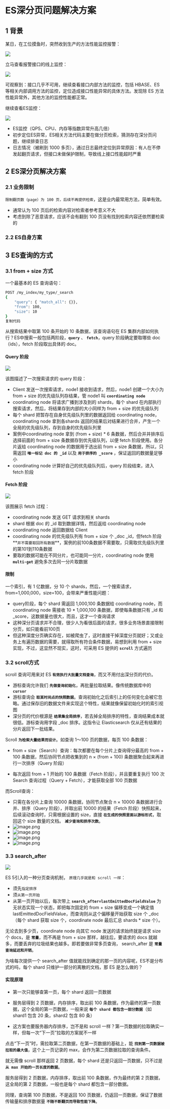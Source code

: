 # ES深分页问题解决方案

## 1 背景

某日，在工位摸鱼时，突然收到生产的方法性能监控报警：

![](https://img-blog.csdnimg.cn/c66bce951fb54645aaad7d48fbcf0c75.png)

立马查看报警接口的线上监控：

![](https://img-blog.csdnimg.cn/2156a7d02c1c4dea90900198dec41565.png)

可观察到：接口几乎不可用，继续查看接口内部方法的监控，包括 HBASE、ES 等相关内部调用方法的监控，定位造成接口性能异常的具体方法。发现除 ES 方法性能异常外，其他方法的监控性能都正常。

继续查看ES监控：

![](https://img-blog.csdnimg.cn/9ba1825d62ce4835b04731c1ab0e759a.png)

- ES监控（QPS、CPU、内存等指数异常升高几倍）
- 初步定位ES异常，ES相关方法代码主要在做分页检索，猜测存在深分页问题，继续排查日志
- 日志情况（被刷到 1000 多页），通过日志最终定位到异常原因：有人在不停发起翻页请求，但接口未做保护限制，导致线上接口性能超时严重

## 2 ES深分页解决方案

### 2.1 业务限制

`限制翻页数（page）为 100 页，后续不再提供检索`，这是业内最常用方法，简单有效。

- 通常认为 100 页后的检索内容对检索者参考意义不大
- 考虑到除了恶意请求，应该不会有翻到 100 页没有找到检索内容还依然要检索的

### 2.2 ES自身方案

## 3 ES查询的方式

### 3.1 from + size **方式**

一个最基本的 ES 查询语句：

```bash
POST /my_index/my_type/_search
{
    "query": { "match_all": {}},
    "from": 100,
    "size": 10
}
复制代码
```

从搜索结果中取第 100 条开始的 10 条数据，该查询语句在 ES 集群内部如何执行？ES中搜索一般包括两阶段，**`query`** 、 **`fetch`**，query 阶段确定要取哪些 doc（ids），fetch 阶段取出具体的 doc。

#### Query 阶段

![](https://p1-juejin.byteimg.com/tos-cn-i-k3u1fbpfcp/d8c5f050e6234d519afb758a5abd1fc0~tplv-k3u1fbpfcp-zoom-in-crop-mark:4536:0:0:0.image?)

该图描述了一次搜索请求的 query 阶段：

- Client 发送一次搜索请求，node1 接收到请求，然后，node1 创建一个大小为 from + size 的优先级队列存结果，管 node1 叫 **`coordinating node`**
- coordinating node 将请求广播到涉及到的 shards，每个 shard 在内部执行搜索请求，然后，将结果存到内部的大小同样为 from + size 的优先级队列
- 每个 shard 把暂存在自身优先级队列里的数据返回给 coordinating node，coordinating node 拿到各shards 返回的结果后对结果进行合并，产生一个全局的优先级队列，存到自身的优先级队列里
- 案例中coordinating node 拿到 (from + size) * 6 条数据，然后合并并排序后选择前面的 from + size 条数据存到优先级队列，以便 fetch 阶段使用。各分片返给 coordinating node 的数据用于选出前 from + size 条数据，所以，只需返回 **`唯一标记 doc 的 _id`** 以及 **`用于排序的 _score`** ，保证返回的数据量足够小
- coordinating node 计算好自己的优先级队列后，query 阶段结束，进入 fetch 阶段

#### Fetch 阶段

![](https://p6-juejin.byteimg.com/tos-cn-i-k3u1fbpfcp/dbee348f904a4291a9887fc4a851385a~tplv-k3u1fbpfcp-zoom-in-crop-mark:4536:0:0:0.image?)

该图展示 fetch 过程：

- coordinating node 发送 GET 请求到相关 shards
- shard 根据 doc 的 _id 取到数据详情，然后返给 coordinating node
- coordinating node 返回数据给 Client
- coordinating node 的优先级队列有 from + size 个 _doc _id，但fetch 阶段**`并不需要取回所有数据`**，案例的前100条数据不需要取，只需取优先级队列里的第101到110条数据
- 要取的数据可能在不同分片，也可能同一分片，coordinating node 使用 **`multi-get`** 避免多次去同一分片取数据

#### 限制

一个索引，有 1 亿数据，分 10 个 shards，然后，一个搜索请求，from=1,000,000，size=100，会带来严重性能问题：

- query阶段，每个 shard 需返回 1,000,100 条数据给 coordinating node，而 coordinating node 需接收 10 * 1,000,100 条数据，即使每条数据只有 _id 和 _score，这数据量也很大，而且，这才一个查询请求
- 这种深分页请求并不合理，很少人为看很后面的请求，很多业务场景直接限制分页，如只能看前100页
- 但这种深度分页确实存在，如被爬虫了，这时直接干掉深度分页就好；又或业务上有遍历数据的需要，就得取所有符合条件数据，易想到利用 from + size 实现，不过，这显然不现实，这时，可采用 ES 提供的 **`scroll`** 方式遍历

### 3.2 scroll方式

scroll 查询可用来对 ES **`有效执行大批量文档查询`**，而又不用付出深分页的代价。

- 游标查询允许我们 **`先做查询初始化`**，再批量拉取结果。像传统数据库中的 **`cursor`**
- 游标查询会 **`取某时间点的快照数据`**。查询初始化之后索引上的任何变化会被它忽略。通过保存旧的数据文件来实现这个特性，结果就像保留初始化时的索引视图
- 深分页的代价根源是 **`结果集全局排序`**，若去掉全局排序的特性，查询结果成本就很低。游标查询用字段 _doc 排序。这指令让 Elasticsearch 仅从还有结果的分片返回下一批结果。



Scroll **`为检索大量结果而设计`**。如查询 1～100 页的数据，每页 100 条数据：

-  from + size（Search）查询：每次都要在每个分片上查询得分最高的 from + 100 条数据，然后协同节点把收集到的 n × (from + 100) 条数据聚合起来再进行一次排序（Query 阶段）

-  每次返回 from + 1 开始的 100 条数据（Fetch 阶段），并且要重复执行 100 次 Search 查询过程（Query + Fetch），才能获取全部 100 页数据

而Scroll查询：

  - 只需在各分片上查询 10000 条数据，协同节点聚合 n × 10000 条数据进行合并、排序（Query 阶段），并取出前 10000 的结果（Fetch 阶段）快照起来，后续滚动查询时，只需根据设置的 size，直接 **`在生成的快照里面以游标形式`**，取回这个 size 数量的文档。 **`减少查询和排序次数`**。
  - ![image.png](https://p3-juejin.byteimg.com/tos-cn-i-k3u1fbpfcp/966eb4992c1e4150b8578e750422f87c~tplv-k3u1fbpfcp-zoom-in-crop-mark:4536:0:0:0.image?)
  - ![image.png](https://p6-juejin.byteimg.com/tos-cn-i-k3u1fbpfcp/56424206032e4f5191757f993c562c79~tplv-k3u1fbpfcp-zoom-in-crop-mark:4536:0:0:0.image?)
  - ![image.png](https://p6-juejin.byteimg.com/tos-cn-i-k3u1fbpfcp/4ef5e38bfa404b2bad326c64354b4692~tplv-k3u1fbpfcp-zoom-in-crop-mark:4536:0:0:0.image?)
  - ![image.png](https://p9-juejin.byteimg.com/tos-cn-i-k3u1fbpfcp/3ae647fb20884c75a672bb10063f5cf8~tplv-k3u1fbpfcp-zoom-in-crop-mark:4536:0:0:0.image?)

### 3.3 search_after

![](https://p9-juejin.byteimg.com/tos-cn-i-k3u1fbpfcp/173c719c461449e084b9a3e4d9b38c0e~tplv-k3u1fbpfcp-zoom-in-crop-mark:4536:0:0:0.image?)

ES 5引入的一种分页查询机制， `原理几乎就是和 scroll 一样`：

- 须先`指定排序`
- 须`从第一页开始`
- 从第一页开始以后，每次带上 **`search_after=lastEmittedDocFieldValue`** 为无状态实现一个状态，即把每次固定的 from + size 偏移变成一个确定值 lastEmittedDocFieldValue，而查询则从这个偏移量开始获取 size 个 _doc（每个 shard 获取 size 个，coordinate node 最后汇总 shards * size 个）。

无论去到多少页，coordinate node 向其它 node 发送的请求始终就是请求 size 个 docs，是 **`常量`**，而不再是 from + size 那样，越往后，要请求的 docs 就越多，而要丢弃的垃圾结果也越多。即若要做非常多页查询， search_after 是 **`常量查询延迟和开销`**。

为啥每次提供一个 search_after 值就能找到确定的那一页的内容呢，ES不是分布式的吗，每个 shard 只维护一部分的离散的文档，那 ES 是怎么做的？

#### 实现原理

- 第一次只能够查第一页，每个 shard 返回一页数据

- 服务层得到 2 页数据，内存排序，取出前 100 条数据，作为最终的第一页数据，这个全局的第一页数据，一般来说 **`每个 shard 都包含一部分数据`**（如 shard1 包含 20 条，shard2 包含 80 条）

- 这方案也要服务器内存排序，岂不是和 scroll 一样？第一页数据的拉取确实一样，但每一次“下一页”拉取的方案就不一样

点击“下一页”时，需拉取第二页数据，在第一页数据的基础上，能 **`找到第一页数据被拉取的最大值`**，这个上一页记录的 max，会作为第二页数据拉取的查询条件。

就无需像 scroll 那样返回 2 页数据，每个 shard 还是只返回一页数据，只不过是 **`从 max 开始的一页长度的数据`**。

服务层得到 2 页数据，内存排序，取出前 100 条数据，作为最终的第 2 页数据，这全局的第 2 页数据，一般也是每个 shard 都包含一部分数据。

同理，查询第 100 页数据，不是返回 100 页数据，仍返回一页数据，保证了数据传输量和排序数据量 **`不随不断翻页而导致性能下降`**。